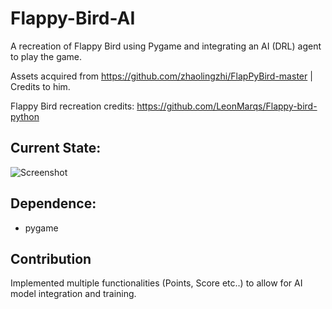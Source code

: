 # Flappy-Bird-AI
A recreation of Flappy Bird using Pygame and integrating an AI (DRL) agent to play the game.

Assets acquired from https://github.com/zhaolingzhi/FlapPyBird-master | Credits to him.

Flappy Bird recreation credits: https://github.com/LeonMarqs/Flappy-bird-python

## Current State:
![Screenshot](https://github.com/LeonMarqs/Flappy-bird-python/blob/master/Screenshot_1.png)

## Dependence:
* pygame

## Contribution
Implemented multiple functionalities (Points, Score etc..) to allow for AI model integration and training.



